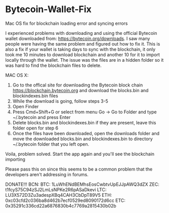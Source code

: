 # Bytecoin-Wallet-Fix
Mac OS fix for blockchain loading error and syncing errors

I experienced problems with downloading and using the official Bytecoin wallet downloaded from: https://bytecoin.org/downloads. I saw many people were having the same problem and figured out how to fix it. This is also a fix if your wallet is taking days to sync with the blockchain, it only took me 10 minutes to download blockchain and another 10 for it to import locally through the wallet.  The issue was the files are in a hidden folder so it was hard to find the blockchain files to delete.


MAC OS X:
1. Go to the offical site for downloading the Bytecoin block chain https://blockchain.bytecoin.org and download the blocks.bin and blockindexes.bin files
2. While the download is going, follow steps 3-5
3. Open Finder
4. Press Cmd+Shift+G or select from menu Go -> Go to Folder and type ~/.bytecoin and press Enter
5. Delete blocks.bin and blockindexes.bin if they are present, leave this folder open for step 6
6. Once the files have been downloaded, open the downloads folder and move the downloaded blocks.bin and blockindexes.bin to directory ~/.bytecoin folder that you left open.

Voila, problem solved. Start the app again and you'll see the blockchain importing

Please pass this on since this seems to be a common problem that the developers aren't addressing in forums.

DONATE!!!
BCN:
BTC: 1LuWhENdBEMhsEosCwbtvUpEJJpAWQ3dZX
ZEC: t1fcyS75C94zSJ2LmLsNPKe2R6pASaDkevi
LTC: LU3X572D3Zu3adespXBq4CAH3CbDpT89V5
ETH: 0xc03cfd2c036ba8d462b7ecf0529ed8090172d6cc
ETC: 0x35291c336cd22a6876830b4c7769a2815430b02b
